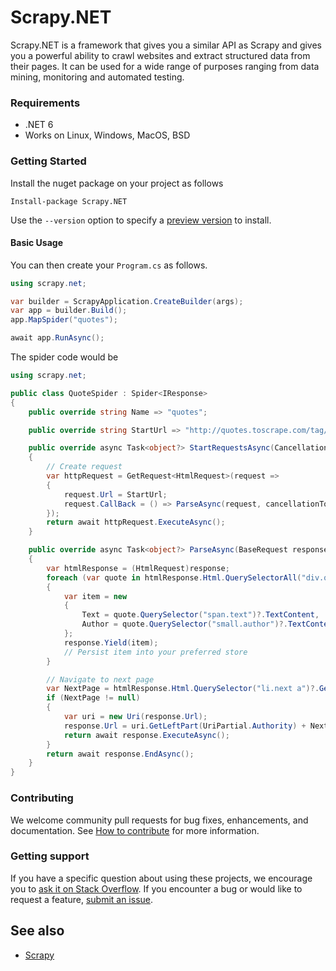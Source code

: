# Scrapy.NET #

Scrapy.NET is a framework that gives you a similar API as Scrapy and gives you a  powerful ability to crawl websites and extract structured data from their pages. It can be used for a wide range of purposes ranging from data mining, monitoring and automated testing.

### Requirements

- .NET 6
- Works on Linux, Windows, MacOS, BSD 

### Getting Started 

Install the nuget package on your project as follows

```
Install-package Scrapy.NET
```

Use the `--version` option to specify a [preview version]() to install.

#### Basic Usage

You can then create your `Program.cs` as follows.

``` csharp
using scrapy.net;

var builder = ScrapyApplication.CreateBuilder(args);
var app = builder.Build();
app.MapSpider("quotes");

await app.RunAsync();
```



The spider code would be 

``` csharp
using scrapy.net;

public class QuoteSpider : Spider<IResponse>
{
    public override string Name => "quotes";

    public override string StartUrl => "http://quotes.toscrape.com/tag/humor/";

    public override async Task<object?> StartRequestsAsync(CancellationToken cancellationToken = default)
    {
        // Create request
        var httpRequest = GetRequest<HtmlRequest>(request =>
        {
            request.Url = StartUrl;
            request.CallBack = () => ParseAsync(request, cancellationToken: cancellationToken);
        });
        return await httpRequest.ExecuteAsync();
    }

    public override async Task<object?> ParseAsync(BaseRequest response)
    {
        var htmlResponse = (HtmlRequest)response;
        foreach (var quote in htmlResponse.Html.QuerySelectorAll("div.quote"))
        {
            var item = new 
            {
                Text = quote.QuerySelector("span.text")?.TextContent, 
                Author = quote.QuerySelector("small.author")?.TextContent
            };
            response.Yield(item);
            // Persist item into your preferred store
        }

        // Navigate to next page
        var NextPage = htmlResponse.Html.QuerySelector("li.next a")?.GetAttribute("href");
        if (NextPage != null)
        {
            var uri = new Uri(response.Url);
            response.Url = uri.GetLeftPart(UriPartial.Authority) + NextPage; 
            return await response.ExecuteAsync();
        }
        return await response.EndAsync();
    }
}

```



### Contributing

We welcome community pull requests for bug fixes, enhancements, and documentation. See [How to contribute](https://github.com/dotnet/efcore/blob/main/.github/CONTRIBUTING.md) for more information.

### Getting support

If you have a specific question about using these projects, we encourage you to [ask it on Stack Overflow](https://stackoverflow.com/questions/tagged/scrapy-net*?tab=Votes). If you encounter a bug or would like to request a feature, [submit an issue]().

## See also

- [Scrapy](https://github.com/scrapy/scrapy)

